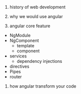1. history of web development

1. why we would use angular

1. angular core feature

- NgModule
- NgComponent
  - template
  - component
- services
  - dependency injections
- directives
- Pipes
- router

1. how angular transform your code
